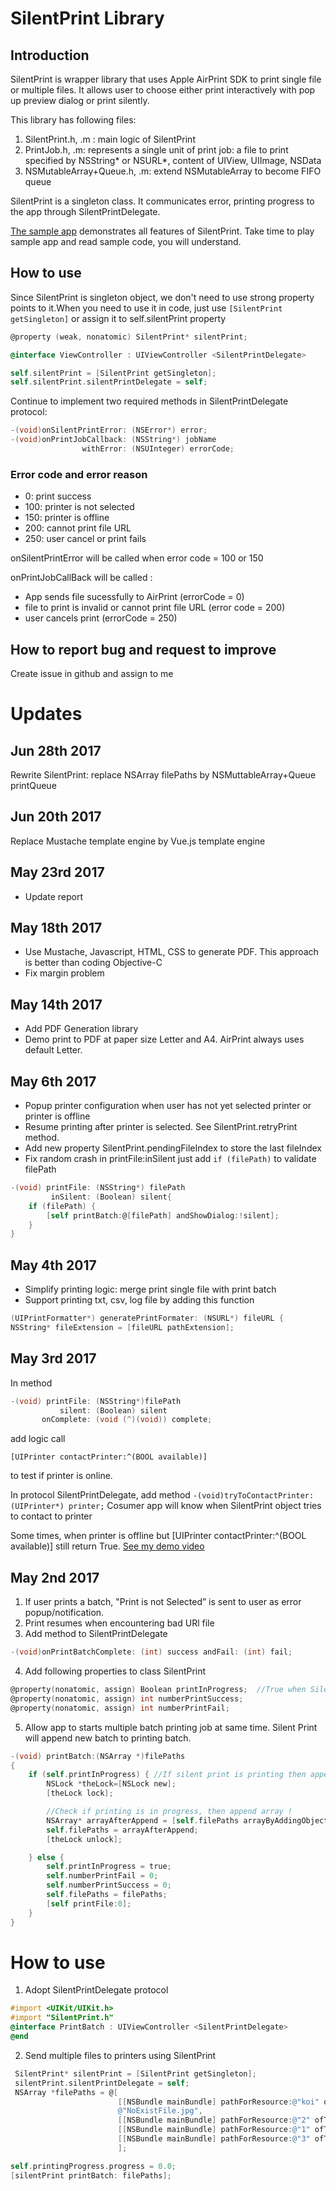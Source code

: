 # SilentPrint Library

## Introduction

SilentPrint is wrapper library that uses Apple AirPrint SDK to print single file or multiple files.
It allows user to choose either print interactively with pop up preview dialog or print silently.

This library has following files:
1. SilentPrint.h, .m : main logic of SilentPrint
2. PrintJob.h, .m: represents a single unit of print job: a file to print specified by NSString* or NSURL*, content of UIView, UIImage, NSData
3. NSMutableArray+Queue.h, .m: extend NSMutableArray to become FIFO queue

SilentPrint is a singleton class. It communicates error, printing progress to the app through SilentPrintDelegate.

[The sample app](https://github.com/TechMaster/SampleSilentPrint) demonstrates all features of SilentPrint. Take time to play sample app and read sample code, you will understand.

## How to use

Since SilentPrint is singleton object, we don't need to use strong property points to it.When you need to use it in code, just use ```[SilentPrint getSingleton]``` or assign it to self.silentPrint property

```objective-c
@property (weak, nonatomic) SilentPrint* silentPrint;

@interface ViewController : UIViewController <SilentPrintDelegate>

self.silentPrint = [SilentPrint getSingleton];
self.silentPrint.silentPrintDelegate = self;
```
Continue to implement two required methods in SilentPrintDelegate protocol:
```objective-c
-(void)onSilentPrintError: (NSError*) error;
-(void)onPrintJobCallback: (NSString*) jobName
                withError: (NSUInteger) errorCode;
```

### Error code and error reason
-   0: print success
- 100: printer is not selected
- 150: printer is offline
- 200: cannot print file URL
- 250: user cancel or print fails

onSilentPrintError will be called when error code = 100 or 150

onPrintJobCallBack will be called :
- App sends file sucessfully to AirPrint (errorCode = 0)
- file to print is invalid or cannot print file URL (error code = 200)
- user cancels print (errorCode = 250)


## How to report bug and request to improve
Create issue in github and assign to me




# Updates
## Jun 28th 2017
Rewrite SilentPrint: replace NSArray filePaths by NSMuttableArray+Queue printQueue

## Jun 20th 2017
Replace Mustache template engine by Vue.js template engine
## May 23rd 2017
- Update report

## May 18th 2017
- Use Mustache, Javascript, HTML, CSS to generate PDF. This approach is better than coding Objective-C
- Fix margin problem

## May 14th 2017
- Add PDF Generation library
- Demo print to PDF at paper size Letter and A4. AirPrint always uses default Letter.

## May 6th 2017
- Popup printer configuration when user has not yet selected printer or printer is offline
- Resume printing after printer is selected. See SilentPrint.retryPrint method.
- Add new property SilentPrint.pendingFileIndex to store the last fileIndex
- Fix random crash in printFile:inSilent just add ```if (filePath)``` to validate filePath
```objective-c
-(void) printFile: (NSString*) filePath
         inSilent: (Boolean) silent{
    if (filePath) {
        [self printBatch:@[filePath] andShowDialog:!silent];
    }
}
```

## May 4th 2017
- Simplify printing logic: merge print single file with print batch
- Support printing txt, csv, log file by adding this function
```objective-c
(UIPrintFormatter*) generatePrintFormater: (NSURL*) fileURL {
NSString* fileExtension = [fileURL pathExtension];
```

## May 3rd 2017
In method 
```objective-c
-(void) printFile: (NSString*)filePath
           silent: (Boolean) silent
       onComplete: (void (^)(void)) complete;
```
add logic call 
```
[UIPrinter contactPrinter:^(BOOL available)]
```
to test if printer is online.

In protocol SilentPrintDelegate, add method ```-(void)tryToContactPrinter: (UIPrinter*) printer;```
Cosumer app will know when SilentPrint object tries to contact to printer

Some times, when printer is offline but [UIPrinter contactPrinter:^(BOOL available)] still return True. 
[See my demo video](https://www.youtube.com/watch?v=8hA0YJqR6e0)


## May 2nd 2017

1. If user prints a batch, "Print is not Selected” is sent to user as error popup/notification.
2. Print resumes when encountering bad URl file
3. Add method to SilentPrintDelegate
```objective-c
-(void)onPrintBatchComplete: (int) success andFail: (int) fail;
```
4. Add following properties to class SilentPrint
```objective-c
@property(nonatomic, assign) Boolean printInProgress;  //True when SilentPrint is sending files to printer
@property(nonatomic, assign) int numberPrintSuccess;
@property(nonatomic, assign) int numberPrintFail;
```
5. Allow app to starts multiple batch printing job at same time. Silent Print will append new batch to printing batch.
```objective-c
-(void) printBatch:(NSArray *)filePaths
{
    if (self.printInProgress) { //If silent print is printing then append
        NSLock *theLock=[NSLock new];
        [theLock lock];

        //Check if printing is in progress, then append array !
        NSArray* arrayAfterAppend = [self.filePaths arrayByAddingObjectsFromArray:filePaths];
        self.filePaths = arrayAfterAppend;
        [theLock unlock];

    } else {
        self.printInProgress = true;
        self.numberPrintFail = 0;
        self.numberPrintSuccess = 0;
        self.filePaths = filePaths;
        [self printFile:0];
    }
}
```
# How to use
1. Adopt SilentPrintDelegate protocol
  ```objective-c
  #import <UIKit/UIKit.h>
  #import "SilentPrint.h"
  @interface PrintBatch : UIViewController <SilentPrintDelegate>
  @end
  ```
2. Send multiple files to printers using SilentPrint
  ```objective-c
   SilentPrint* silentPrint = [SilentPrint getSingleton];
   silentPrint.silentPrintDelegate = self;
   NSArray *filePaths = @[
                          [[NSBundle mainBundle] pathForResource:@"koi" ofType:@"jpg"],
                          @"NoExistFile.jpg",
                          [[NSBundle mainBundle] pathForResource:@"2" ofType:@"jpg"],
                          [[NSBundle mainBundle] pathForResource:@"1" ofType:@"pdf"],
                          [[NSBundle mainBundle] pathForResource:@"3" ofType:@"html"]
                          ];

  self.printingProgress.progress = 0.0;
  [silentPrint printBatch: filePaths];
  ```



